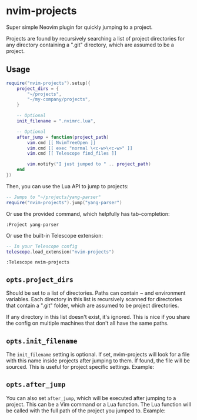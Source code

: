 
# nvim-projects

Super simple Neovim plugin for quickly jumping to a project.

Projects are found by recursively searching a list of project directories for
any directory containing a ".git" directory, which are assumed to be a project.

## Usage

```lua
require("nvim-projects").setup({
    project_dirs = {
        "~/projects",
        "~/my-company/projects",
    }

    -- Optional
    init_filename = ".nvimrc.lua",

    -- Optional
    after_jump = function(project_path)
        vim.cmd [[ NvimTreeOpen ]]
        vim.cmd [[ exec "normal \<c-w>\<c-w>" ]]
        vim.cmd [[ Telescope find_files ]]

        vim.notify("I just jumped to " .. project_path)
    end
})
```

Then, you can use the Lua API to jump to projects:

```lua
-- Jumps to "~/projects/yang-parser"
require("nvim-projects").jump("yang-parser")
```

Or use the provided command, which helpfully has tab-completion:

```
:Project yang-parser
```

Or use the built-in Telescope extension:

```lua
-- In your Telescope config
telescope.load_extension("nvim-projects")
```

```
:Telescope nvim-projects
```

## `opts.project_dirs`

Should be set to a list of directories. Paths can contain ~ and environment
variables. Each directory in this list is recursively scanned for directories
that contain a ".git" folder, which are assumed to be project directories.

If any directory in this list doesn't exist, it's ignored. This is nice if you
share the config on multiple machines that don't all have the same paths.

## `opts.init_filename`

The `init_filename` setting is optional. If set, nvim-projects will look for a
file with this name inside projects after jumping to them. If found, the file
will be sourced. This is useful for project specific settings. Example:

## `opts.after_jump`

You can also set `after_jump`, which will be executed after jumping to a
project. This can be a Vim command or a Lua function. The Lua function will be
called with the full path of the project you jumped to. Example:
